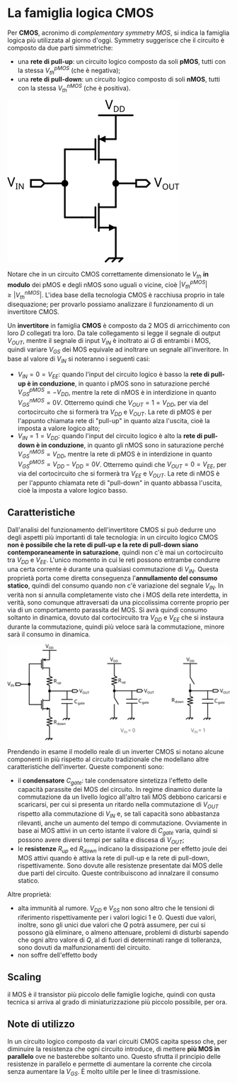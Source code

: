 # La famiglia logica CMOS

Per **CMOS**, acronimo di *complementary symmetry MOS*, si indica la famiglia logica più utilizzata al giorno d'oggi. Symmetry suggerisce che il circuito è composto da due parti simmetriche:

- una **rete di pull-up**: un circuito logico composto da soli **pMOS**, tutti con la stessa $V_{th}^{pMOS}$ (che è negativa);
- una **rete di pull-down**: un circuito logico composto di soli **nMOS**, tutti con la stessa $V_{th}^{nMOS}$ (che è positiva).

![Circuito di un inverter CMOS](immagini/cmos_invertitore.svg)

Notare che in un circuito CMOS correttamente dimensionato le $V_{th}$ **in modulo** dei pMOS e degli nMOS sono uguali o vicine, cioè $|V_{th}^{pMOS}| \ge |V_{th}^{nMOS}|$. L'idea base della tecnologia CMOS è racchiusa proprio in tale disequazione; per provarlo possiamo analizzare il funzionamento di un invertitore CMOS.

Un **invertitore** in famiglia **CMOS** è composto da 2 MOS di arricchimento con loro $D$ collegati tra loro. Da tale collegamento si legge il segnale di output $V_{OUT}$, mentre il segnale di input $V_{IN}$ è inoltrato ai $G$ di entrambi i MOS, quindi variare $V_{GS}$ dei MOS equivale ad inoltrare un segnale all'inveritore. In base al valore di $V_{IN}$ si noteranno i seguenti casi:

-  $V_{IN} = 0 = V_{EE}$: quando l'input del circuito logico è basso la **rete di pull-up è in conduzione**, in quanto i pMOS sono in saturazione perché $V_{GS}^{pMOS} = - V_{DD}$, mentre la rete di nMOS è in interdizione in quanto $V_{GS}^{nMOS} = 0V$. Otterremo quindi che $V_{OUT} = 1 = V_{DD}$, per via del cortocircuito che si formerà tra $V_{DD}$ e $V_{OUT}$. La rete di pMOS è per l'appunto chiamata rete di "pull-up" in quanto alza l'uscita, cioè la imposta a valore logico alto;
-  $V_{IN} = 1 = V_{DD}$: quando l'input del circuito logico è alto la **rete di pull-down è in conduzione**, in quanto gli nMOS sono in saturazione perché $V_{GS}^{nMOS} = V_{DD}$, mentre la rete di pMOS è in interdizione in quanto $V_{GS}^{pMOS} = V_{DD} - V_{DD} = 0V$. Otterremo quindi che $V_{OUT} = 0 = V_{EE}$, per via del cortocircuito che si formerà tra $V_{EE}$ e $V_{OUT}$. La rete di nMOS è per l'appunto chiamata rete di "pull-down" in quanto abbassa l'uscita, cioè la imposta a valore logico basso.

## Caratteristiche

Dall'analisi del funzionamento dell'invertitore CMOS si può dedurre uno degli aspetti più importanti di tale tecnologia: in un circuito logico CMOS **non è possibile che la rete di pull-up e la rete di pull-down siano contemporaneamente in saturazione**, quindi non c'è mai un cortocircuito tra $V_{DD}$ e $V_{EE}$. L'unico momento in cui le reti possono entrambe condurre una certa corrente è durante una qualsiasi commutazione di $V_{IN}$. Questa proprietà porta come diretta conseguenza l'**annullamento del consumo statico**, quindi del consumo quando non c'è variazione del segnale $V_{IN}$. In verità non si annulla completamente visto che i MOS della rete interdetta, in verità, sono comunque attraversati da una piccolissima corrente proprio per via di un comportamento parassita del MOS. Si avrà quindi consumo soltanto in dinamica, dovuto dal cortocircuito tra $V_{DD}$ e $V_{EE}$ che si instaura durante la commutazione, quindi più veloce sarà la commutazione, minore sarà il consumo in dinamica.

![Modello reale di un inverter CMOS e circuiti equivalenti](immagini/cmos_invertitore_modello_reale.svg)

Prendendo in esame il modello reale di un inverter CMOS si notano alcune componenti in più rispetto al circuito tradizionale che modellano altre caratteristiche dell'inverter. Queste componenti sono:

- il **condensatore** $C_{gate}$: tale condensatore sintetizza l'effetto delle capacità parassite dei MOS del circuito. In regime dinamico durante la commutazione da un livello logico all'altro tali MOS debbono caricarsi e scaricarsi, per cui si presenta un ritardo nella commutazione di $V_{OUT}$ rispetto alla commutazione di $V_{IN}$ e, se tali capacità sono abbastanza rilevanti, anche un aumento del tempo di commutazione. Ovviamente in base ai MOS attivi in un certo istante il valore di $C_{gate}$ varia, quindi si possono avere diversi tempi per salita e discesa di $V_{OUT}$;
- le **resistenze** $R_{up}$ ed $R_{down}$ indicano la dissipazione per effetto joule dei MOS attivi quando è attiva la rete di pull-up e la rete di pull-down, rispettivamente. Sono dovute alle resistenze presentate dai MOS delle due parti del circuito. Queste contribuiscono ad innalzare il consumo statico.

Altre proprietà:

- alta immunità al rumore. $V_{DD}$ e $V_{SS}$ non sono altro che le tensioni di riferimento rispettivamente per i valori logici 1 e 0. Questi due valori, inoltre, sono gli unici due valori che $Q$ potrà assumere, per cui si possono già eliminare, o almeno attenuare, problemi di disturbi sapendo che ogni altro valore di $Q$, al di fuori di determinati range di tolleranza, sono dovuti da malfunzionamenti del circuito.
- non soffre dell'effetto body

## Scaling

il MOS è il transistor più piccolo delle famiglie logiche, quindi con qusta tecnica si arriva al grado di miniaturizzazione più piccolo possibile, per ora.

## Note di utilizzo

In un circuito logico composto da vari circuiti CMOS capita spesso che, per diminuire la resistenza che ogni circuito introduce, di mettere **più MOS in parallelo** ove ne basterebbe soltanto uno. Questo sfrutta il principio delle resistenze in parallelo e permette di aumentare la corrente che circola senza aumentare la $V_{GS}$. È molto ultile per le linee di trasmissione.

